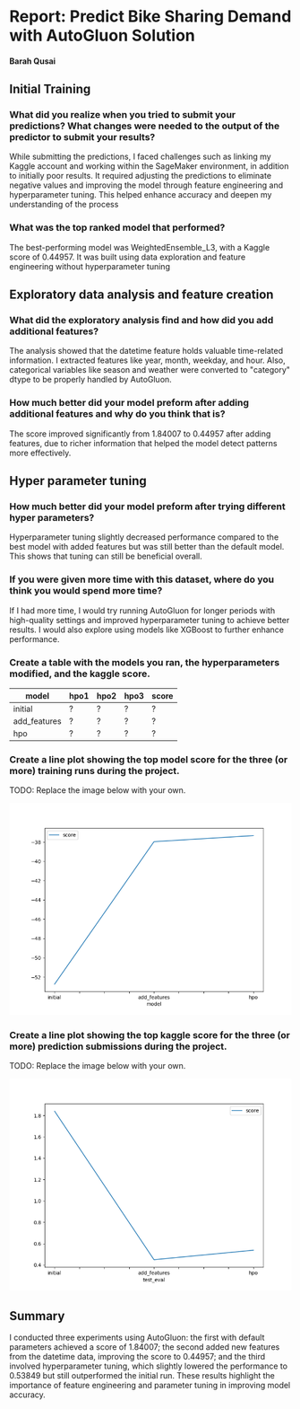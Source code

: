 # Report: Predict Bike Sharing Demand with AutoGluon Solution
#### Barah Qusai 

## Initial Training
### What did you realize when you tried to submit your predictions? What changes were needed to the output of the predictor to submit your results?

While submitting the predictions, I faced challenges such as linking my Kaggle account and working within the SageMaker environment, in addition to initially poor results. It required adjusting the predictions to eliminate negative values and improving the model through feature engineering and hyperparameter tuning. This helped enhance accuracy and deepen my understanding of the process



### What was the top ranked model that performed?

The best-performing model was WeightedEnsemble_L3, with a Kaggle score of 0.44957. It was built using data exploration and feature engineering without hyperparameter tuning


## Exploratory data analysis and feature creation
### What did the exploratory analysis find and how did you add additional features?
The analysis showed that the datetime feature holds valuable time-related information. I extracted features like year, month, weekday, and hour. Also, categorical variables like season and weather were converted to "category" dtype to be properly handled by AutoGluon.

### How much better did your model preform after adding additional features and why do you think that is?
The score improved significantly from 1.84007 to 0.44957 after adding features, due to richer information that helped the model detect patterns more effectively.

## Hyper parameter tuning
### How much better did your model preform after trying different hyper parameters?
Hyperparameter tuning slightly decreased performance compared to the best model with added features but was still better than the default model. This shows that tuning can still be beneficial overall.

### If you were given more time with this dataset, where do you think you would spend more time?
If I had more time, I would try running AutoGluon for longer periods with high-quality settings and improved hyperparameter tuning to achieve better results. I would also explore using models like XGBoost to further enhance performance.

### Create a table with the models you ran, the hyperparameters modified, and the kaggle score.
|model|hpo1|hpo2|hpo3|score|
|--|--|--|--|--|
|initial|?|?|?|?|
|add_features|?|?|?|?|
|hpo|?|?|?|?|

### Create a line plot showing the top model score for the three (or more) training runs during the project.

TODO: Replace the image below with your own.

![model_train_score.png](model_train_score.png)

### Create a line plot showing the top kaggle score for the three (or more) prediction submissions during the project.

TODO: Replace the image below with your own.

![model_test_score.png](model_test_score.png)

## Summary
I conducted three experiments using AutoGluon: the first with default parameters achieved a score of 1.84007; the second added new features from the datetime data, improving the score to 0.44957; and the third involved hyperparameter tuning, which slightly lowered the performance to 0.53849 but still outperformed the initial run. These results highlight the importance of feature engineering and parameter tuning in improving model accuracy.


